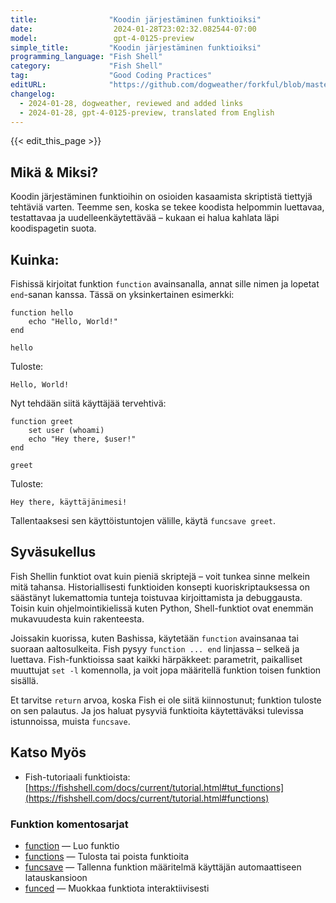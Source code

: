 ```yaml
---
title:                "Koodin järjestäminen funktioiksi"
date:                  2024-01-28T23:02:32.082544-07:00
model:                 gpt-4-0125-preview
simple_title:         "Koodin järjestäminen funktioiksi"
programming_language: "Fish Shell"
category:             "Fish Shell"
tag:                  "Good Coding Practices"
editURL:              "https://github.com/dogweather/forkful/blob/master/content/fi/fish-shell/organizing-code-into-functions.md"
changelog:
  - 2024-01-28, dogweather, reviewed and added links
  - 2024-01-28, gpt-4-0125-preview, translated from English
---
```


{{< edit_this_page >}}

## Mikä & Miksi?
Koodin järjestäminen funktioihin on osioiden kasaamista skriptistä tiettyjä tehtäviä varten. Teemme sen, koska se tekee koodista helpommin luettavaa, testattavaa ja uudelleenkäytettävää – kukaan ei halua kahlata läpi koodispagetin suota.

## Kuinka:
Fishissä kirjoitat funktion `function` avainsanalla, annat sille nimen ja lopetat `end`-sanan kanssa. Tässä on yksinkertainen esimerkki:

```fish
function hello
    echo "Hello, World!"
end

hello
```

Tuloste:
```
Hello, World!
```

Nyt tehdään siitä käyttäjää tervehtivä:

```fish
function greet
    set user (whoami)
    echo "Hey there, $user!"
end

greet
```

Tuloste:
```
Hey there, käyttäjänimesi!
```

Tallentaaksesi sen käyttöistuntojen välille, käytä `funcsave greet`.

## Syväsukellus
Fish Shellin funktiot ovat kuin pieniä skriptejä – voit tunkea sinne melkein mitä tahansa. Historiallisesti funktioiden konsepti kuoriskriptauksessa on säästänyt lukemattomia tunteja toistuvaa kirjoittamista ja debuggausta. Toisin kuin ohjelmointikielissä kuten Python, Shell-funktiot ovat enemmän mukavuudesta kuin rakenteesta.

Joissakin kuorissa, kuten Bashissa, käytetään `function` avainsanaa tai suoraan aaltosulkeita. Fish pysyy `function ... end` linjassa – selkeä ja luettava. Fish-funktioissa saat kaikki härpäkkeet: parametrit, paikalliset muuttujat `set -l` komennolla, ja voit jopa määritellä funktion toisen funktion sisällä.

Et tarvitse `return` arvoa, koska Fish ei ole siitä kiinnostunut; funktion tuloste on sen palautus. Ja jos haluat pysyviä funktioita käytettäväksi tulevissa istunnoissa, muista `funcsave`.

## Katso Myös

- Fish-tutoriaali funktioista: [https://fishshell.com/docs/current/tutorial.html#tut_functions](https://fishshell.com/docs/current/tutorial.html#functions)

### Funktion komentosarjat

- [function](https://fishshell.com/docs/current/cmds/function.html) — Luo funktio
- [functions](https://fishshell.com/docs/current/cmds/functions.html) — Tulosta tai poista funktioita
- [funcsave](https://fishshell.com/docs/current/cmds/funcsave.html) — Tallenna funktion määritelmä käyttäjän automaattiseen latauskansioon
- [funced](https://fishshell.com/docs/current/cmds/funced.html) — Muokkaa funktiota interaktiivisesti
